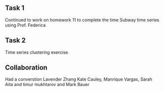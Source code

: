 ## Task 1
Continued to work on homework 11 to complete the time Subway time series using Prof. Federica 


## Task 2 
Time series clustering exercise

## Collaboration
Had a converstion Lavender Zhang Kate Cauley, Manrique Vargas, Sarah Aita and timur mukhtarov and Mark Bauer
